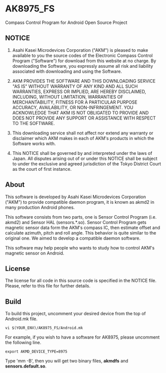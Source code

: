 AK8975_FS
=========
Compass Control Program for Android Open Source Project

## NOTICE
 1. Asahi Kasei Microdevices Corporation ("AKM") is pleased to make available to you the source codes of the Electronic Compass Control Program ("Software") for download from this website at no charge.   By downloading the Software, you expressly assume all risk and liability associated with downloading and using the Software.

 2. AKM PROVIDES THE SOFTWARE AND THIS DOWNLOADING SERVICE "AS IS" WITHOUT WARRANTY OF ANY KIND AND ALL SUCH WARRANTIES, EXPRESS OR IMPLIED, ARE HEREBY DISCLAIMED, INCLUDING, WITHOUT LIMITATION, WARRANTIES OF MERCHANTABILITY, FITNESS FOR A PARTICULAR PURPOSE ACCURACY, AVAILABILITY, OR NON-INFRINGEMENT.  YOU ACKNOWLEDGE THAT AKM IS NOT OBLIGATED TO PROVIDE AND DOES NOT PROVIDE ANY SUPPORT OR ASSISTANCE WITH RESPECT TO THE SOFTWARE.

 3. This downloading service shall not affect nor extend any warranty or disclaimer which AKM makes in each of AKM's products in which the Software works with.

 4. This NOTICE shall be governed by and interpreted under the laws of Japan.  All disputes arising out of or under this NOTICE shall be subject to under the exclusive and agreed jurisdiction of the Tokyo District Court as the court of first instance.

## About
This software is developed by Asahi Kasei Microdevices Corporation ("AKM") to provide compatible daemon program, it is known as akmd2 in many production Android phones.

This software consists from two parts, one is Sensor Control Program (i.e. akmd2) and Sensor HAL (sensors.*.so).  Sensor Control Program gets magnetic sensor data form the AKM's compass IC, then estimate offset and calculate azimuth, pitch and roll angle. This behavior is quite similar to the original one. We aimed to develop a compatible daemon software. 

This software may help people who wants to study how to control AKM's magnetic sensor on Android.

## License
The license for all code in this source code is specified in the NOTICE file.  Please, refer to this file for further details.

## Build
To build this project, uncomment your desired device from the top of Android.mk file.

	vi $(YOUR_ENV)/AK8975_FS/Android.mk

For example, if you wish to have a software for AK8975, please uncomment the following line.

	export AKMD_DEVICE_TYPE=8975

Type 'mm -B', then you will get two binary files, **akmdfs** and **sensors.default.so**.

